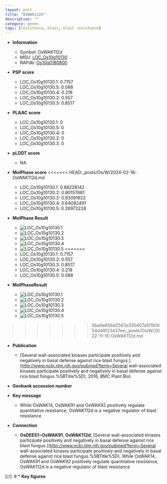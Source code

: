 ```yaml
---
layout: post
title: "OsWAK112d"
description: ""
category: genes
tags: [resistance, blast, blast resistance]
---
```


* **Information**  
    + Symbol: OsWAK112d  
    + MSU: [LOC_Os10g10130](http://rice.plantbiology.msu.edu/cgi-bin/ORF_infopage.cgi?orf=LOC_Os10g10130)  
    + RAPdb: [Os10g0180800](http://rapdb.dna.affrc.go.jp/viewer/gbrowse_details/irgsp1?name=Os10g0180800)  

* **PSP score**  
    + LOC_Os10g10130.1: 0.7157 
    + LOC_Os10g10130.5: 0.088 
    + LOC_Os10g10130.4: 0.218 
    + LOC_Os10g10130.2: 0.557 
    + LOC_Os10g10130.3: 0.8517 

* **PLAAC score**  
    + LOC_Os10g10130.1: 0 
    + LOC_Os10g10130.5: 0 
    + LOC_Os10g10130.4: 0 
    + LOC_Os10g10130.2: 0 
    + LOC_Os10g10130.3: 0 

* **pLDDT score**
    + NA


* **MolPhase score**
<<<<<<< HEAD:_posts/Os/W/2024-02-16-OsWAK112d.md
    + LOC_Os10g10130.1: 0.88228142
    + LOC_Os10g10130.2: 0.90157681
    + LOC_Os10g10130.3: 0.93091922
    + LOC_Os10g10130.4: 0.64082491
    + LOC_Os10g10130.5: 0.26972228

* **MolPhase Result**
    + ![LOC_Os10g10130.1](https://304243504.github.io/Pictures/LOC_Os10g/LOC_Os10g10130.1.png)
    + ![LOC_Os10g10130.2](https://304243504.github.io/Pictures/LOC_Os10g/LOC_Os10g10130.2.png)
    + ![LOC_Os10g10130.3](https://304243504.github.io/Pictures/LOC_Os10g/LOC_Os10g10130.3.png)
    + ![LOC_Os10g10130.4](https://304243504.github.io/Pictures/LOC_Os10g/LOC_Os10g10130.4.png)
    + ![LOC_Os10g10130.5](https://304243504.github.io/Pictures/LOC_Os10g/LOC_Os10g10130.5.png)
=======
    + LOC_Os10g10130.1: 0.7157
    + LOC_Os10g10130.2: 0.557
    + LOC_Os10g10130.3: 0.8517
    + LOC_Os10g10130.4: 0.218
    + LOC_Os10g10130.5: 0.088

* **MolPhaseResult**
    + ![LOC_Os10g10130.1](https://ricepsp.github.io/pictures/LOC_Os10g/LOC_Os10g10130.1.png)
    + ![LOC_Os10g10130.2](https://ricepsp.github.io/pictures/LOC_Os10g/LOC_Os10g10130.2.png)
    + ![LOC_Os10g10130.3](https://ricepsp.github.io/pictures/LOC_Os10g/LOC_Os10g10130.3.png)
    + ![LOC_Os10g10130.4](https://ricepsp.github.io/pictures/LOC_Os10g/LOC_Os10g10130.4.png)
    + ![LOC_Os10g10130.5](https://ricepsp.github.io/pictures/LOC_Os10g/LOC_Os10g10130.5.png)
>>>>>>> 0ba9e656d2567e330407a5f1b1d54d48f23437ee:_posts/Os/W/2022-11-15-OsWAK112d.md

* **Publication**  
    + [Several wall-associated kinases participate positively and negatively in basal defense against rice blast fungus.](http://www.ncbi.nlm.nih.gov/pubmed?term=Several wall-associated kinases participate positively and negatively in basal defense against rice blast fungus.%5BTitle%5D), 2016, BMC Plant Biol.

* **Genbank accession number**  

* **Key message**  
    + While OsWAK14, OsWAK91 and OsWAK92 positively regulate quantitative resistance, OsWAK112d is a negative regulator of blast resistance

* **Connection**  
    + __OsDEES1~OsWAK91__, __OsWAK112d__, [Several wall-associated kinases participate positively and negatively in basal defense against rice blast fungus.](http://www.ncbi.nlm.nih.gov/pubmed?term=Several wall-associated kinases participate positively and negatively in basal defense against rice blast fungus.%5BTitle%5D), While OsWAK14, OsWAK91 and OsWAK92 positively regulate quantitative resistance, OsWAK112d is a negative regulator of blast resistance

[//]: # * **Key figures**  


